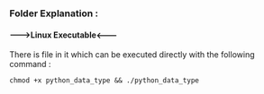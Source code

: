 ### Folder Explanation : 
#### --->Linux Executable<---
   There is file in it which can be executed directly with the following command :
   
    chmod +x python_data_type && ./python_data_type

